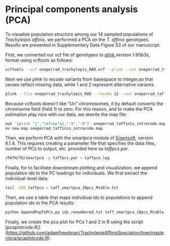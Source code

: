 # Principal components analysis (PCA)
To visualize population structure among our 14 sampled populations of *Trachyleipis affinis*, we performed a PCA on the *T. affinis* genotypes. Results are presented in Supplementary Data Figure S3 of our manuscript.

First, we converted our vcf file of genotypes to [plink](https://www.cog-genomics.org/plink2),version 1.90b3s, format using vcftools as follows:
```bash
vcftools --vcf oneperrad_trachylepis_RAD.vcf --plink --out oneperrad_trachylepis_RAD
```
Next we use *plink* to recode variants from basespace to integer,so that zeroes reflect missing data, while 1 and 2 represent alternative variants.
```bash
plink --file oneperrad_trachylepis_RAD --recode 12 --out oneperrad_taffinis_intrecode
```

Because vcftools doesn't like "Un" chromosomes, it by default converts the chromsome field (field 1) to zero. For this reason, and to make the PCA estimation play nice with our data, we rewrite the map file:
```bash
awk '{print "1","tafsnp"$2,"-9","-9"}' oneperrad_taffinis_intrecode.map > new.map
mv new.map oneperrad_taffinis_intrecode.map
```
Then, we perform PCA with the *smartpca* module of [Eigensoft](https://www.hsph.harvard.edu/alkes-price/software/), version 6.1.4. This requires creating a parameter file that specifies the data files, number of PCs to output, etc. provided here as *taffpcs.par*.
```bash
/PATH/TO/smartpca -p taffpcs.par > taffpca.log
```
Finally, for to facilitate downstream plotting and visualization, we append population ids to the PC loadings for individuals. We first extract the individual-level data:
```bash
tail -208 taffpcs > taff_smartpca_10pcs_Rtable.txt
```
Then, we use a table that maps individual ids to populations to append population ids to the PCA results:
```bash
python AppendPopToPCs.py ids_renumbered.txt taff_smartpca_10pcs_Rtable.txt
```
Finally, we create the pca plot for PCs 1 and 2 in R using the script [pcaplotcode.R]](https://github.com/adamfreedman/TrachylepisAffinisSpeciation/tree/master/pca/pcaplotcode.R).
